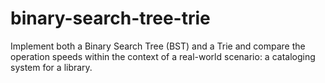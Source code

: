 # binary-search-tree-trie
Implement both a Binary Search Tree (BST) and a Trie and compare the operation speeds within the context of a real-world scenario: a cataloging system for a library.
